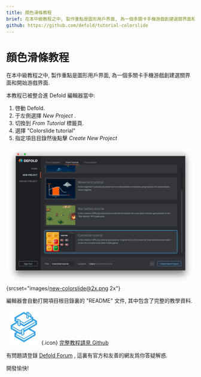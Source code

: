 ```yaml
---
title: 顔色滑條教程
brief: 在本中級教程之中, 製作重點是圖形用戶界面, 為一個多關卡手機游戲創建選關界面和開始游戲界面.
github: https://github.com/defold/tutorial-colorslide
---
```


# 顔色滑條教程

在本中級教程之中, 製作重點是圖形用戶界面, 為一個多關卡手機游戲創建選關界面和開始游戲界面.

本教程已被整合進 Defold 編輯器當中:


1. 啓動 Defold.
2. 于左側選擇 *New Project* .
3. 切換到 *From Tutorial* 標籤頁.
4. 選擇 "Colorslide tutorial"
5. 指定項目目錄然後點擊 *Create New Project*

![new project](images/new-colorslide.png){srcset="images/new-colorslide@2x.png 2x"}

編輯器會自動打開項目根目錄裏的 "README" 文件, 其中包含了完整的教學資料.

![icon](images/icon-tutorial.svg){.icon} [完整教程請見 Github](https://github.com/defold/tutorial-colorslide)

有問題請登錄 [Defold Forum](//forum.defold.com) , 這裏有官方和友善的網友爲你答疑解惑.

開發愉快!


